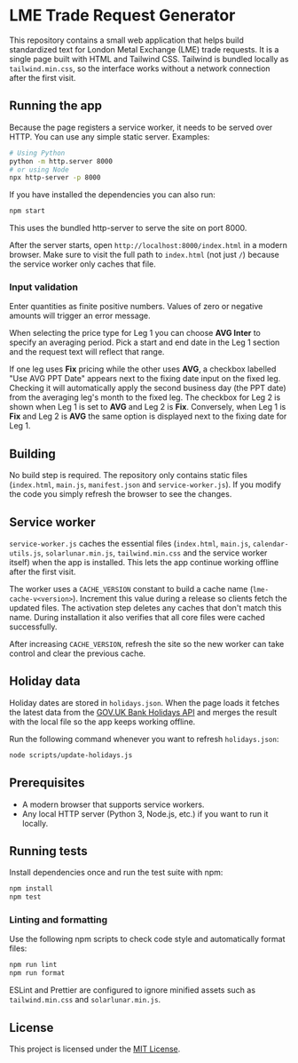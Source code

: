 # LME Trade Request Generator

This repository contains a small web application that helps build standardized text for London Metal Exchange (LME) trade requests. It is a single page built with HTML and Tailwind CSS.
Tailwind is bundled locally as `tailwind.min.css`, so the interface works without a network connection after the first visit.

## Running the app

Because the page registers a service worker, it needs to be served over HTTP. You can use any simple static server. Examples:

```bash
# Using Python
python -m http.server 8000
# or using Node
npx http-server -p 8000
```

If you have installed the dependencies you can also run:

```bash
npm start
```

This uses the bundled http-server to serve the site on port 8000.

After the server starts, open `http://localhost:8000/index.html` in a modern browser.
Make sure to visit the full path to `index.html` (not just `/`) because the service worker only caches that file.

### Input validation

Enter quantities as finite positive numbers. Values of zero or negative amounts
will trigger an error message.

When selecting the price type for Leg 1 you can choose **AVG Inter** to specify an averaging period. Pick a start and end date in the Leg 1 section and the request text will reflect that range.

If one leg uses **Fix** pricing while the other uses **AVG**, a checkbox labelled
"Use AVG PPT Date" appears next to the fixing date input on the fixed leg.
Checking it will automatically apply the second business day (the PPT date) from
the averaging leg's month to the fixed leg. The checkbox for Leg&nbsp;2 is shown
when Leg&nbsp;1 is set to **AVG** and Leg&nbsp;2 is **Fix**. Conversely, when
Leg&nbsp;1 is **Fix** and Leg&nbsp;2 is **AVG** the same option is displayed next
to the fixing date for Leg&nbsp;1.

## Building

No build step is required. The repository only contains static files (`index.html`, `main.js`, `manifest.json` and `service-worker.js`). If you modify the code you simply refresh the browser to see the changes.

## Service worker

`service-worker.js` caches the essential files (`index.html`, `main.js`, `calendar-utils.js`, `solarlunar.min.js`, `tailwind.min.css` and the service worker itself) when the app is installed. This lets the app continue working offline after the first visit.

The worker uses a `CACHE_VERSION` constant to build a cache name (`lme-cache-v<version>`). Increment this value during a release so clients fetch the updated files. The activation step deletes any caches that don't match this name. During installation it also verifies that all core files were cached successfully.

After increasing `CACHE_VERSION`, refresh the site so the new worker can take control and clear the previous cache.

## Holiday data

Holiday dates are stored in `holidays.json`. When the page loads it fetches the
latest data from the [GOV.UK Bank Holidays API](https://www.gov.uk/bank-holidays.json) and merges the result with the local file so the app keeps working offline.

Run the following command whenever you want to refresh `holidays.json`:

```bash
node scripts/update-holidays.js
```

## Prerequisites

- A modern browser that supports service workers.
- Any local HTTP server (Python 3, Node.js, etc.) if you want to run it locally.

## Running tests

Install dependencies once and run the test suite with npm:

```bash
npm install
npm test
```

### Linting and formatting

Use the following npm scripts to check code style and automatically format files:

```bash
npm run lint
npm run format
```

ESLint and Prettier are configured to ignore minified assets such as `tailwind.min.css` and `solarlunar.min.js`.

## License

This project is licensed under the [MIT License](LICENSE).
